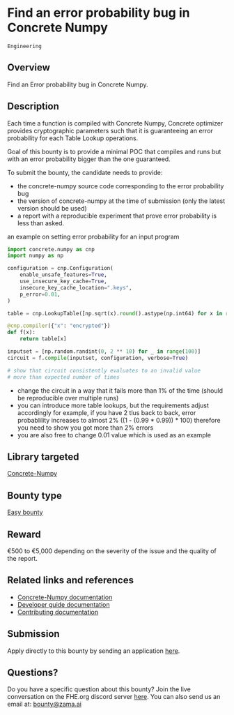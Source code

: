# Find an error probability bug in Concrete Numpy
`Engineering`

## Overview
Find an Error probability bug in Concrete Numpy.

## Description

Each time a function is compiled with Concrete Numpy, Concrete optimizer provides
cryptographic parameters such that it is guaranteeing an error probability for each Table Lookup operations.

Goal of this bounty is to provide a minimal POC that compiles
and runs but with an error probability bigger than the one guaranteed.

To submit the bounty, the candidate needs to provide:
* the concrete-numpy source code corresponding to the error probability bug
* the version of concrete-numpy at the time of submission (only the latest version should be used)
* a report with a reproducible experiment that prove error probability is less than asked.

an example on setting error probability for an input program

```python
import concrete.numpy as cnp
import numpy as np

configuration = cnp.Configuration(
    enable_unsafe_features=True,
    use_insecure_key_cache=True,
    insecure_key_cache_location=".keys",
    p_error=0.01,
)

table = cnp.LookupTable([np.sqrt(x).round().astype(np.int64) for x in range(2 ** 10)])

@cnp.compiler({"x": "encrypted"})
def f(x):
    return table[x]

inputset = [np.random.randint(0, 2 ** 10) for _ in range(100)]
circuit = f.compile(inputset, configuration, verbose=True)

# show that circuit consistently evaluates to an invalid value
# more than expected number of times
```

* change the circuit in a way that it fails more than 1% of the time (should be reproducible over multiple runs)
* you can introduce more table lookups, but the requirements adjust accordingly
for example, if you have 2 tlus back to back, error probablility increases to almost 2% ((1 - (0.99 * 0.99)) * 100) therefore you need to show you got more than 2% errors
* you are also free to change 0.01 value which is used as an example

## Library targeted
[Concrete-Numpy](https://github.com/zama-ai/concrete-numpy)

## Bounty type
[Easy bounty](https://github.com/zama-ai/zama-bounty-program#easy-bounties)

## Reward
€500 to €5,000 depending on the severity of the issue and the quality of the report.

## Related links and references
- [Concrete-Numpy documentation](https://docs.zama.ai/concrete-numpy)
- [Developer guide documentation](https://docs.zama.ai/concrete-numpy/developer/)
- [Contributing documentation](https://docs.zama.ai/concrete-numpy/developer/contributing)

## Submission
Apply directly to this bounty by sending an application [here](https://zama.ai/bounty-program-application).

## Questions?
Do you have a specific question about this bounty? Join the live conversation on the FHE.org discord server [here](https://discord.fhe.org). You can also send us an email at: bounty@zama.ai
